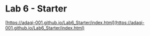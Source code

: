 # Lab 6 - Starter
[https://adaqi-001.github.io/Lab6_Starter/index.html](https://adaqi-001.github.io/Lab6_Starter/index.html)